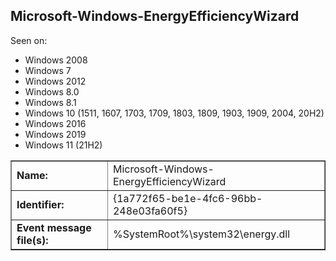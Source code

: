 ## Microsoft-Windows-EnergyEfficiencyWizard

Seen on:
* Windows 2008
* Windows 7
* Windows 2012
* Windows 8.0
* Windows 8.1
* Windows 10 (1511, 1607, 1703, 1709, 1803, 1809, 1903, 1909, 2004, 20H2)
* Windows 2016
* Windows 2019
* Windows 11 (21H2)

<table border="1" class="docutils">
  <tbody>
    <tr>
      <td><b>Name:</b></td>
      <td>Microsoft-Windows-EnergyEfficiencyWizard</td>
    </tr>
    <tr>
      <td><b>Identifier:</b></td>
      <td>{1a772f65-be1e-4fc6-96bb-248e03fa60f5}</td>
    </tr>
    <tr>
      <td><b>Event message file(s):</b></td>
      <td>%SystemRoot%\system32\energy.dll</td>
    </tr>
  </tbody>
</table>

&nbsp;

